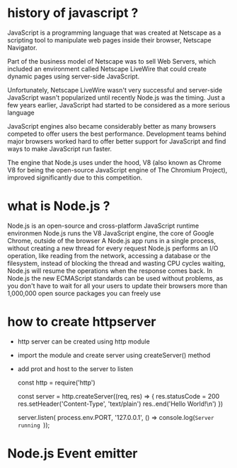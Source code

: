 # history of javascript ?

JavaScript is a programming language that was created at Netscape as a scripting tool to manipulate web pages inside their browser, Netscape Navigator.

Part of the business model of Netscape was to sell Web Servers, which included an environment called Netscape LiveWire that could create dynamic pages using server-side JavaScript. 

Unfortunately, Netscape LiveWire wasn't very successful and server-side JavaScript wasn't popularized until recently
Node.js was the timing. Just a few years earlier, JavaScript had started to be considered as a more serious language

JavaScript engines also became considerably better as many browsers competed to offer users the best performance. Development teams behind major browsers worked hard to offer better support for JavaScript and find ways to make JavaScript run faster. 

 The engine that Node.js uses under the hood, V8 (also known as Chrome V8 for being the open-source JavaScript engine of The Chromium Project), improved significantly due to this competition.

# what is Node.js ?
Node.js is an open-source and cross-platform JavaScript runtime environmen
Node.js runs the V8 JavaScript engine, the core of Google Chrome, outside of the browser
A Node.js app runs in a single process, without creating a new thread for every request
Node.js performs an I/O operation, like reading from the network, accessing a database or the filesystem, instead of blocking the thread and wasting CPU cycles waiting, Node.js will resume the operations when the response comes back.
In Node.js the new ECMAScript standards can be used without problems, as you don't have to wait for all your users to update their browsers 
more than 1,000,000 open source packages you can freely use


# how to create httpserver
- http server can be created using http module
- import the module and create server using createServer() method
- add prot and host to the server to listen

    const http = require('http')

    const server = http.createServer((req, res) => {
    res.statusCode = 200
    res.setHeader('Content-Type', 'text/plain')
    res..end('Hello World!\n')
    })

    server.listen( process.env.PORT, '127.0.0.1', () => console.log(`Server running `));



# Node.js Event emitter